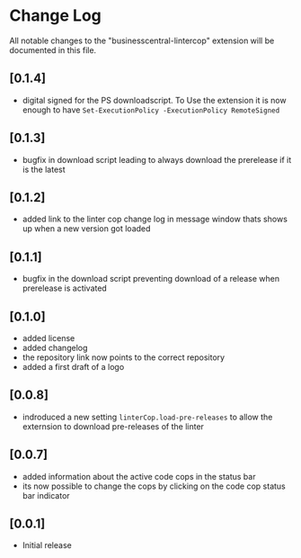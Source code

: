 # Change Log

All notable changes to the "businesscentral-lintercop" extension will be documented in this file.

## [0.1.4]

- digital signed for the PS downloadscript. To Use the extension it is now enough to have `Set-ExecutionPolicy -ExecutionPolicy RemoteSigned`

## [0.1.3]

- bugfix in download script leading to always download the prerelease if it is the latest

## [0.1.2]

- added link to the linter cop change log in message window thats shows up when a new version got loaded

## [0.1.1]

- bugfix in the download script preventing download of a release when prerelease is activated

## [0.1.0]

- added license
- added  changelog
- the repository link now points to the correct repository
- added a first draft of a logo

## [0.0.8]

- indroduced a new setting `linterCop.load-pre-releases` to allow the externsion to download pre-releases of the linter

## [0.0.7]

- added information about the active code cops in the status bar
- its now possible to change the cops by clicking on the code cop status bar indicator

## [0.0.1]

- Initial release
